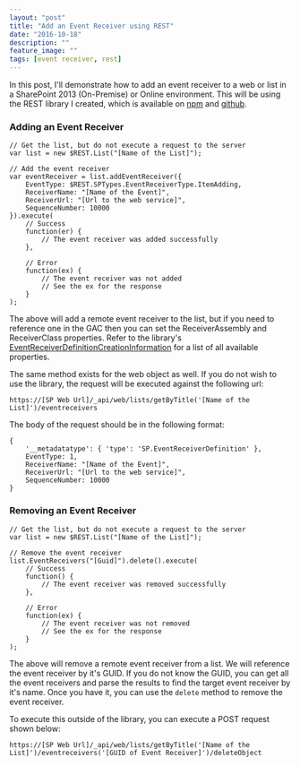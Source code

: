 ```yaml
---
layout: "post"
title: "Add an Event Receiver using REST"
date: "2016-10-18"
description: ""
feature_image: ""
tags: [event receiver, rest]
---
```


In this post, I'll demonstrate how to add an event receiver to a web or list in a SharePoint 2013 (On-Premise) or Online environment. This will be using the REST library I created, which is available on [npm](https://npmjs.com/packages/gd-sprest) and [github](https://github.com/gunjandatta/sprest).

<!--more-->

### Adding an Event Receiver

```
// Get the list, but do not execute a request to the server
var list = new $REST.List("[Name of the List]");

// Add the event receiver
var eventReceiver = list.addEventReceiver({
    EventType: $REST.SPTypes.EventReceiverType.ItemAdding,
    ReceiverName: "[Name of the Event]",
    ReceiverUrl: "[Url to the web service]",
    SequenceNumber: 10000
}).execute(
    // Success
    function(er) {
        // The event receiver was added successfully
    },

    // Error
    function(ex) {
        // The event receiver was not added
        // See the ex for the response
    }
);
```

The above will add a remote event receiver to the list, but if you need to reference one in the GAC then you can set the ReceiverAssembly and ReceiverClass properties. Refer to the library's [EventReceiverDefinitionCreationInformation](https://msdn.microsoft.com/en-us/library/office/dn600183.aspx#bk_EventReceiverDefinitionCreationInformation) for a list of all available properties.

The same method exists for the web object as well. If you do not wish to use the library, the request will be executed against the following url:

```
https://[SP Web Url]/_api/web/lists/getByTitle('[Name of the List]')/eventreceivers
```

The body of the request should be in the following format:

```
{
    '__metadatatype': { 'type': 'SP.EventReceiverDefinition' },
    EventType: 1,
    ReceiverName: "[Name of the Event]",
    ReceiverUrl: "[Url to the web service]",
    SequenceNumber: 10000
}
```

### Removing an Event Receiver

```
// Get the list, but do not execute a request to the server
var list = new $REST.List("[Name of the List]");

// Remove the event receiver
list.EventReceivers("[Guid]").delete().execute(
    // Success
    function() {
        // The event receiver was removed successfully
    },

    // Error
    function(ex) {
        // The event receiver was not removed
        // See the ex for the response
    }
);
```

The above will remove a remote event receiver from a list. We will reference the event receiver by it's GUID. If you do not know the GUID, you can get all the event receivers and parse the results to find the target event receiver by it's name. Once you have it, you can use the `delete` method to remove the event receiver.

To execute this outside of the library, you can execute a POST request shown below:

```
https://[SP Web Url]/_api/web/lists/getByTitle('[Name of the List]')/eventreceivers('[GUID of Event Receiver]')/deleteObject
```